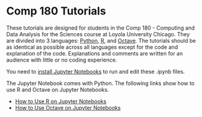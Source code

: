 # Comp 180 Tutorials
These tutorials are designed for students in the Comp 180 - Computing and Data Analysis for the Sciences course at Loyola University Chicago. They are divided into 3 languages: [Python]( https://www.python.org/), [R]( https://www.r-project.org/), and [Octave]( https://www.gnu.org/software/octave/). The tutorials should be as identical as possible across all languages except for the code and explanation of the code. Explanations and comments are written for an audience with little or no coding experience. 

You need to [install Jupyter Notebooks]( https://github.com/comp180/Tutorials/blob/master/How%20to%20Get%20Jupyter%20Notebooks.md) to run and edit these .ipynb files.

The Jupyter Notebook comes with Python. The following links show how to use R and Octave on Jupyter Notebooks.

* [How to Use R on Jupyter Notebooks]( https://github.com/comp180/Tutorials/blob/master/How%20to%20Use%20R%20on%20Jupyter%20Notebooks.md)
* [How to Use Octave on Jupyter Notebooks]( https://docs.google.com/document/d/1Ket4YPLLJNvmAUvZ395vpjA-vTmf-PMEhnTKJ30jNPw/edit?usp=sharing)
